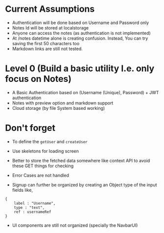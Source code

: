 # Current Assumptions
- Authentication will be done based on Username and Password only
- Notes Id will be stored at localstorage
- Anyone can access the notes (as authentication is not implemented)
- At /notes datetime alone is creating confusion. Instead, You can try saving the first 50 characters too
- Markdown links are still not tested.

# Level 0 (Build a basic utility I.e. only focus on Notes)
- A Basic Authentication based on (Username (Unique), Password) + JWT authentication
- Notes with preview option and markdown support
- Cloud storage (by file System based working)

# Don't forget
- To define the `getUser` and `createUser`
- Use skeletons for loading screen

- Better to store the fetched data somewhere like context API to avoid these GET things for checking
- Error Cases are not handled
- Signup can further be organized by creating an Object type of the input fields
like,
```
{
    label : "Username",
    type : "text",
    ref : usernameRef
}
```
 - UI components are still not organized (specially the NavbarUI)